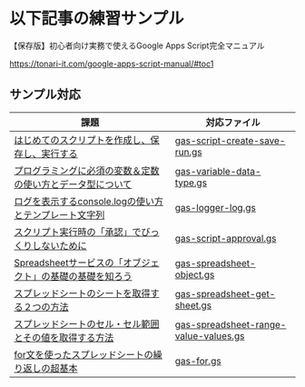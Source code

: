 # 以下記事の練習サンプル

【保存版】初心者向け実務で使えるGoogle Apps Script完全マニュアル

https://tonari-it.com/google-apps-script-manual/#toc1

## サンプル対応

|課題|対応ファイル| 
|-|-| 
|[はじめてのスクリプトを作成し、保存し、実行する](https://tonari-it.com/gas-script-create-save-run/)|[gas-script-create-save-run.gs](gas-script-create-save-run.gs)|
|[プログラミングに必須の変数＆定数の使い方とデータ型について](https://tonari-it.com/gas-variable-data-type/)|[gas-variable-data-type.gs](gas-variable-data-type.gs)|
|[ログを表示するconsole.logの使い方とテンプレート文字列](https://tonari-it.com/gas-logger-log/)|[gas-logger-log.gs](gas-logger-log.gs)|
|[スクリプト実行時の「承認」でびっくりしないために](https://tonari-it.com/gas-script-approval/)|[gas-script-approval.gs](gas-script-approval.gs)|
|[Spreadsheetサービスの「オブジェクト」の基礎の基礎を知ろう](https://tonari-it.com/gas-spreadsheet-object/)|[gas-spreadsheet-object.gs](gas-spreadsheet-object.gs)|
|[スプレッドシートのシートを取得する２つの方法](https://tonari-it.com/gas-spreadsheet-get-sheet/)|[gas-spreadsheet-get-sheet.gs](gas-spreadsheet-get-sheet.gs)|
|[スプレッドシートのセル・セル範囲とその値を取得する方法](https://tonari-it.com/gas-spreadsheet-range-value-values/)|[gas-spreadsheet-range-value-values.gs](gas-spreadsheet-range-value-values.gs)|
|[for文を使ったスプレッドシートの繰り返しの超基本](https://tonari-it.com/gas-for/)|[gas-for.gs](gas-for.gs)|
